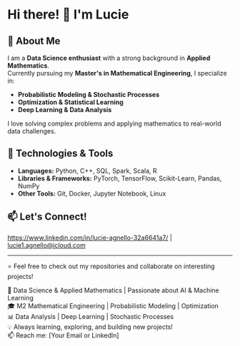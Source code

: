 # Hi there! 👋 I'm Lucie

## 🚀 About Me  
I am a **Data Science enthusiast** with a strong background in **Applied Mathematics**.  
Currently pursuing my **Master's in Mathematical Engineering**, I specialize in:  

- **Probabilistic Modeling & Stochastic Processes**  
- **Optimization & Statistical Learning**  
- **Deep Learning & Data Analysis**  

I love solving complex problems and applying mathematics to real-world data challenges.  

## 🔧 Technologies & Tools  
- **Languages:** Python, C++, SQL, Spark, Scala, R 
- **Libraries & Frameworks:** PyTorch, TensorFlow, Scikit-Learn, Pandas, NumPy  
- **Other Tools:** Git, Docker, Jupyter Notebook, Linux  


## 📫 Let's Connect!  
https://www.linkedin.com/in/lucie-agnello-32a6641a7/ | lucie1.agnello@icloud.com

---
⭐️ Feel free to check out my repositories and collaborate on interesting projects!



🚀 Data Science & Applied Mathematics | Passionate about AI & Machine Learning  
🎓 M2 Mathematical Engineering | Probabilistic Modeling | Optimization  
📊 Data Analysis | Deep Learning | Stochastic Processes  
💡 Always learning, exploring, and building new projects!  
📫 Reach me: [Your Email or LinkedIn]  

